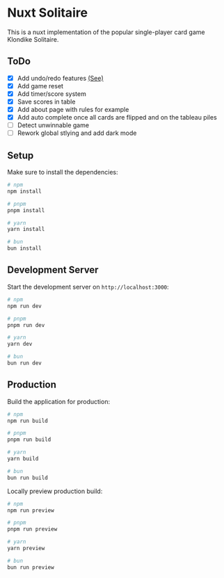 # Nuxt Solitaire

This is a nuxt implementation of the popular single-player card game Klondike Solitaire.

## ToDo

- [x] Add undo/redo features [(See)](https://vueuse.org/core/useRefHistory/#userefhistory)
- [x] Add game reset
- [x] Add timer/score system
- [x] Save scores in table
- [x] Add about page with rules for example
- [x] Add auto complete once all cards are flipped and on the tableau piles
- [ ] Detect unwinnable game
- [ ] Rework global stlying and add dark mode

## Setup

Make sure to install the dependencies:

```bash
# npm
npm install

# pnpm
pnpm install

# yarn
yarn install

# bun
bun install
```

## Development Server

Start the development server on `http://localhost:3000`:

```bash
# npm
npm run dev

# pnpm
pnpm run dev

# yarn
yarn dev

# bun
bun run dev
```

## Production

Build the application for production:

```bash
# npm
npm run build

# pnpm
pnpm run build

# yarn
yarn build

# bun
bun run build
```

Locally preview production build:

```bash
# npm
npm run preview

# pnpm
pnpm run preview

# yarn
yarn preview

# bun
bun run preview
```
